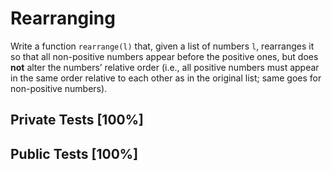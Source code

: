 # Rearranging

Write a function `rearrange(l)` that, given a list of numbers `l`, rearranges it so that all non-positive numbers appear before the positive ones, but does **not** alter the numbers’ relative order (i.e., all positive numbers must appear in the same order relative to each other as in the original list; same goes for non-positive numbers).



## Private Tests [100%]

## Public Tests [100%]
